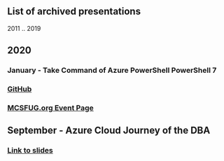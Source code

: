 ## List of archived presentations

2011 .. 2019




##  2020 

### January - Take Command of Azure PowerShell PowerShell 7
### [GitHub](https://github.com/dave-007/Take-Command-of-Azure-PowerShell-PowerShell-7)
### [MCSFUG.org Event Page](https://www.mcsfug.org/2020/01/2020-01-09-take-command-of-azure-powershell-powershell-7/)

## September - Azure Cloud Journey of the DBA
### [Link to slides](https://github.com/dave-007/UG-Talk-Azure-Cloud-Journey-Of-The-DBA)